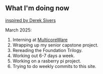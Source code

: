 ## What I'm doing now 

[inspired by Derek Sivers](https://nownownow.com/about)

March 2025: 

1. Interning at [MulticoreWare](https://multicorewareinc.com/#)
2. Wrapping up my senior capstone project. 
3. Rereading the Foundation Trilogy. 
5. Working out 6-7 days a week. 
6. Working on a rasberry pi project. 
7. Trying to do weekly commits to this site.   

